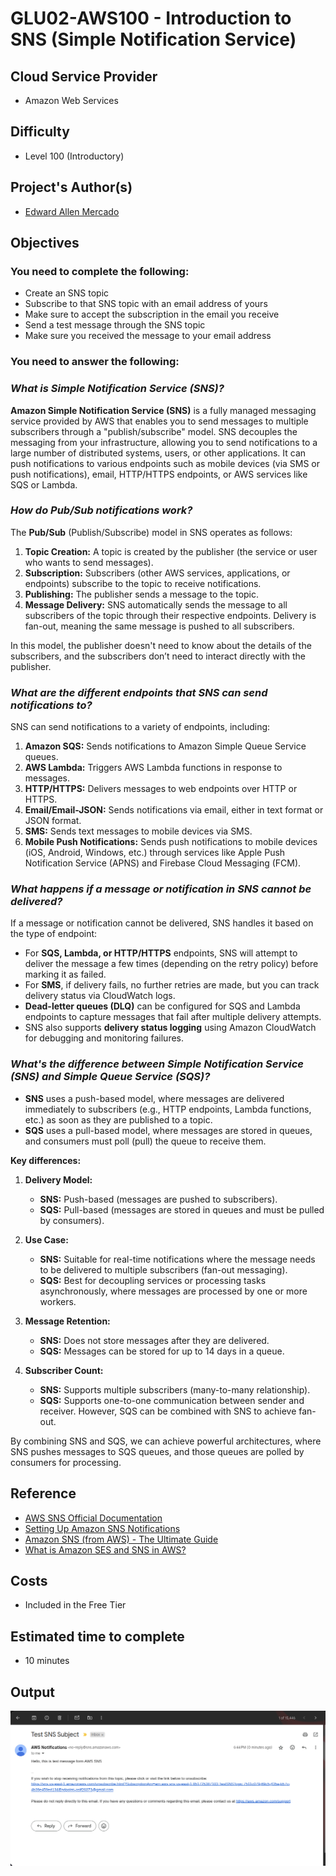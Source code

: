 # GLU02-AWS100 - Introduction to SNS (Simple Notification Service)

## Cloud Service Provider
- Amazon Web Services

## Difficulty
- Level 100 (Introductory)

## Project's Author(s)

- [Edward Allen Mercado](https://twitter.com/edwardmercado_)

## Objectives

### You need to complete the following:

- Create an SNS topic
- Subscribe to that SNS topic with an email address of yours
- Make sure to accept the subscription in the email you receive
- Send a test message through the SNS topic
- Make sure you received the message to your email address

### You need to answer the following:

### ***What is Simple Notification Service (SNS)?***

**Amazon Simple Notification Service (SNS)** is a fully managed messaging service provided by AWS that enables you to send messages to multiple subscribers through a "publish/subscribe" model. SNS decouples the messaging from your infrastructure, allowing you to send notifications to a large number of distributed systems, users, or other applications. It can push notifications to various endpoints such as mobile devices (via SMS or push notifications), email, HTTP/HTTPS endpoints, or AWS services like SQS or Lambda.

### ***How do Pub/Sub notifications work?***

The **Pub/Sub** (Publish/Subscribe) model in SNS operates as follows:

1. **Topic Creation:** A topic is created by the publisher (the service or user who wants to send messages).
2. **Subscription:** Subscribers (other AWS services, applications, or endpoints) subscribe to the topic to receive notifications.
3. **Publishing:** The publisher sends a message to the topic.
4. **Message Delivery:** SNS automatically sends the message to all subscribers of the topic through their respective endpoints. Delivery is fan-out, meaning the same message is pushed to all subscribers.

In this model, the publisher doesn't need to know about the details of the subscribers, and the subscribers don’t need to interact directly with the publisher.

### ***What are the different endpoints that SNS can send notifications to?***

SNS can send notifications to a variety of endpoints, including:

1. **Amazon SQS:** Sends notifications to Amazon Simple Queue Service queues.
2. **AWS Lambda:** Triggers AWS Lambda functions in response to messages.
3. **HTTP/HTTPS:** Delivers messages to web endpoints over HTTP or HTTPS.
4. **Email/Email-JSON:** Sends notifications via email, either in text format or JSON format.
5. **SMS:** Sends text messages to mobile devices via SMS.
6. **Mobile Push Notifications:** Sends push notifications to mobile devices (iOS, Android, Windows, etc.) through services like Apple Push Notification Service (APNS) and Firebase Cloud Messaging (FCM).

### ***What happens if a message or notification in SNS cannot be delivered?***

If a message or notification cannot be delivered, SNS handles it based on the type of endpoint:

- For **SQS, Lambda, or HTTP/HTTPS** endpoints, SNS will attempt to deliver the message a few times (depending on the retry policy) before marking it as failed.
- For **SMS**, if delivery fails, no further retries are made, but you can track delivery status via CloudWatch logs.
- **Dead-letter queues (DLQ)** can be configured for SQS and Lambda endpoints to capture messages that fail after multiple delivery attempts.
- SNS also supports **delivery status logging** using Amazon CloudWatch for debugging and monitoring failures.

### ***What's the difference between Simple Notification Service (SNS) and Simple Queue Service (SQS)?***

- **SNS** uses a push-based model, where messages are delivered immediately to subscribers (e.g., HTTP endpoints, Lambda functions, etc.) as soon as they are published to a topic.
- **SQS** uses a pull-based model, where messages are stored in queues, and consumers must poll (pull) the queue to receive them.

**Key differences:**

1. **Delivery Model:**
    - **SNS:** Push-based (messages are pushed to subscribers).
    - **SQS:** Pull-based (messages are stored in queues and must be pulled by consumers).
2. **Use Case:**

    - **SNS:** Suitable for real-time notifications where the message needs to be delivered to multiple subscribers (fan-out messaging).
    - **SQS:** Best for decoupling services or processing tasks asynchronously, where messages are processed by one or more workers.

3. **Message Retention:**

    - **SNS:** Does not store messages after they are delivered.
    - **SQS:** Messages can be stored for up to 14 days in a queue.

4. **Subscriber Count:**

    - **SNS:** Supports multiple subscribers (many-to-many relationship).
    - **SQS:** Supports one-to-one communication between sender and receiver. However, SQS can be combined with SNS to achieve fan-out.

By combining SNS and SQS, we can achieve powerful architectures, where SNS pushes messages to SQS queues, and those queues are polled by consumers for processing.

## Reference

- [AWS SNS Official Documentation](https://docs.aws.amazon.com/sns/latest/dg/welcome.html)
- [Setting Up Amazon SNS Notifications](https://docs.aws.amazon.com/AmazonCloudWatch/latest/monitoring/US_SetupSNS.html)
- [Amazon SNS (from AWS) - The Ultimate Guide](https://www.serverless.com/amazon-sns)
- [What is Amazon SES and SNS in AWS?](https://intellipaat.com/blog/what-is-amazon-ses-sns-in-aws/)

## Costs

- Included in the Free Tier

## Estimated time to complete

- 10 minutes

## Output
![alt text](Image.png)
